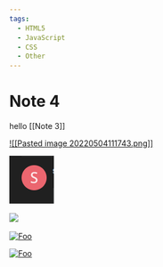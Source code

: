 ```yaml
---
tags:
  - HTML5
  - JavaScript
  - CSS
  - Other
---
```


# Note 4
hello [[Note 3]]

[![[Pasted image 20220504111743.png]]](Note%203.md)

[![foo](Pasted%20image%2020220504111743.png)](Note%204.md)

[<img src="http://www.google.com.au/images/nav_logo7.png">](http://google.com.au/)


[![Foo](http://www.google.com.au/images/nav_logo7.png)](http://google.com.au/)

[![Foo](http://www.google.com.au/images/nav_logo7.png)](Note%204.md)

